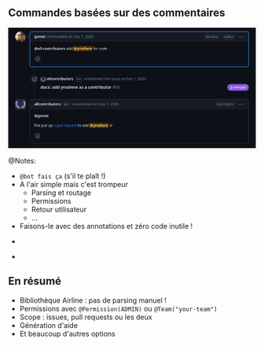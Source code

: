 ## Commandes basées sur des commentaires

![](images/all-contributors-comment-based-comment.png)

@Notes:

* `@bot fais ça` (s'il te plaît !)
* A l'air simple mais c'est trompeur
    * Parsing et routage
    * Permissions
    * Retour utilisateur
    * ...
* Faisons-le avec des annotations et zéro code inutile !

-

<!-- .element data-background="images/github-automation-with-quarkus-demo-time-2.svg" data-background-size="contain" -->

-

## En résumé

* Bibliothèque Airline : pas de parsing manuel !
* Permissions avec `@Permission(ADMIN)` ou `@Team("your-team")`
* Scope : issues, pull requests ou les deux
* Génération d'aide
* Et beaucoup d'autres options

